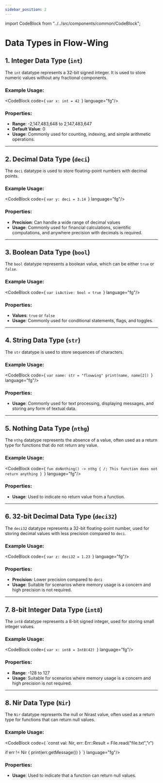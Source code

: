 ```yaml
---
sidebar_position: 2
---
```


import CodeBlock from "../../src/components/common/CodeBlock";

# Data Types in Flow-Wing

## 1. Integer Data Type (`int`)

The `int` datatype represents a 32-bit signed integer. It is used to store numeric values without any fractional components.

### Example Usage:

<CodeBlock code={
`var x: int = 42
`} language="fg"/>

### Properties:

- **Range**: -2,147,483,648 to 2,147,483,647
- **Default Value**: 0
- **Usage**: Commonly used for counting, indexing, and simple arithmetic operations.

---

## 2. Decimal Data Type (`deci`)

The `deci` datatype is used to store floating-point numbers with decimal points.

### Example Usage:

<CodeBlock code={
`var y: deci = 3.14
`} language="fg"/>

### Properties:

- **Precision**: Can handle a wide range of decimal values
- **Usage**: Commonly used for financial calculations, scientific computations, and anywhere precision with decimals is required.

---

## 3. Boolean Data Type (`bool`)

The `bool` datatype represents a boolean value, which can be either `true` or `false`.

### Example Usage:

<CodeBlock code={
`var isActive: bool = true
`} language="fg"/>

### Properties:

- **Values**: `true` or `false`
- **Usage**: Commonly used for conditional statements, flags, and toggles.

---

## 4. String Data Type (`str`)

The `str` datatype is used to store sequences of characters.

### Example Usage:

<CodeBlock code={
`var name: str = "flowwing"
print(name, name[2])
`} language="fg"/>

### Properties:

- **Usage**: Commonly used for text processing, displaying messages, and storing any form of textual data.

---

## 5. Nothing Data Type (`nthg`)

The `nthg` datatype represents the absence of a value, often used as a return type for functions that do not return any value.

### Example Usage:

<CodeBlock code={
`fun doNothing() -> nthg {
    /; This function does not return anything
}
`} language="fg"/>

### Properties:

- **Usage**: Used to indicate no return value from a function.

---

## 6. 32-bit Decimal Data Type (`deci32`)

The `deci32` datatype represents a 32-bit floating-point number, used for storing decimal values with less precision compared to `deci`.

### Example Usage:

<CodeBlock code={
`var z: deci32 = 1.23
`} language="fg"/>

### Properties:

- **Precision**: Lower precision compared to `deci`
- **Usage**: Suitable for scenarios where memory usage is a concern and high precision is not required.

---

## 7. 8-bit Integer Data Type (`int8`)

The `int8` datatype represents a 8-bit signed integer, used for storing small integer values.

### Example Usage:

<CodeBlock code={
`var x: int8 = Int8(42)
`} language="fg"/>

### Properties:

- **Range**: -128 to 127
- **Usage**: Suitable for scenarios where memory usage is a concern and high precision is not required.

---

## 8. Nir Data Type (`Nir`)

The `Nir` datatype represents the null or Nirast value, often used as a return type for functions that can return null values.

### Example Usage:

<CodeBlock code={
`const val: Nir, err: Err::Result = File.read("file.txt","r")

if err != Nir {
  print(err.getMessage())
}
`} language="fg"/>

### Properties:

- **Usage**: Used to indicate that a function can return null values.
